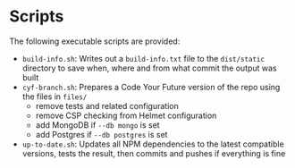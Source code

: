# Scripts

The following executable scripts are provided:

 - `build-info.sh`: Writes out a `build-info.txt` file to the `dist/static` directory to save when, where and from what commit the output was built
 - `cyf-branch.sh`: Prepares a Code Your Future version of the repo using the files in `files/`
   - remove tests and related configuration
   - remove CSP checking from Helmet configuration
   - add MongoDB if `--db mongo` is set
   - add Postgres if `--db postgres` is set
- `up-to-date.sh`: Updates all NPM dependencies to the latest compatible versions, tests the result, then commits and pushes if everything is fine
